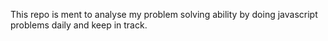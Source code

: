 This repo is ment to analyse my problem solving ability by doing javascript problems daily and keep in track.
